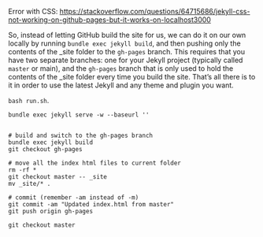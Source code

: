 Error with CSS: https://stackoverflow.com/questions/64715686/jekyll-css-not-working-on-github-pages-but-it-works-on-localhost3000

So, instead of letting GitHub build the site for us, we can do it on our own locally by running `bundle exec jekyll build`, and then pushing only the contents of the _site folder to the `gh-pages` branch. This requires that you have two separate branches: one for your Jekyll project (typically called `master` or main), and the `gh-pages` branch that is only used to hold the contents of the _site folder every time you build the site. That’s all there is to it in order to use the latest Jekyll and any theme and plugin you want.

`bash run.sh`.


```
bundle exec jekyll serve -w --baseurl ''


# build and switch to the gh-pages branch
bundle exec jekyll build
git checkout gh-pages

# move all the index html files to current folder
rm -rf *
git checkout master -- _site
mv _site/* .

# commit (remember -am instead of -m)
git commit -am "Updated index.html from master"
git push origin gh-pages

git checkout master
```